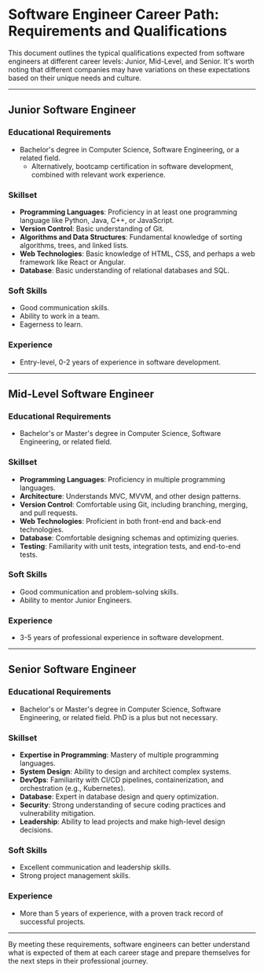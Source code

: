 # Software Engineer Career Path: Requirements and Qualifications

This document outlines the typical qualifications expected from software engineers at different career levels: Junior, Mid-Level, and Senior. It's worth noting that different companies may have variations on these expectations based on their unique needs and culture.

---

## Junior Software Engineer

### Educational Requirements

- Bachelor's degree in Computer Science, Software Engineering, or a related field.
  - Alternatively, bootcamp certification in software development, combined with relevant work experience.

### Skillset

- **Programming Languages**: Proficiency in at least one programming language like Python, Java, C++, or JavaScript.
- **Version Control**: Basic understanding of Git.
- **Algorithms and Data Structures**: Fundamental knowledge of sorting algorithms, trees, and linked lists.
- **Web Technologies**: Basic knowledge of HTML, CSS, and perhaps a web framework like React or Angular.
- **Database**: Basic understanding of relational databases and SQL.

### Soft Skills

- Good communication skills.
- Ability to work in a team.
- Eagerness to learn.

### Experience

- Entry-level, 0-2 years of experience in software development.

---

## Mid-Level Software Engineer

### Educational Requirements

- Bachelor's or Master's degree in Computer Science, Software Engineering, or related field.

### Skillset

- **Programming Languages**: Proficiency in multiple programming languages.
- **Architecture**: Understands MVC, MVVM, and other design patterns.
- **Version Control**: Comfortable using Git, including branching, merging, and pull requests.
- **Web Technologies**: Proficient in both front-end and back-end technologies.
- **Database**: Comfortable designing schemas and optimizing queries.
- **Testing**: Familiarity with unit tests, integration tests, and end-to-end tests.

### Soft Skills

- Good communication and problem-solving skills.
- Ability to mentor Junior Engineers.

### Experience

- 3-5 years of professional experience in software development.

---

## Senior Software Engineer

### Educational Requirements

- Bachelor's or Master's degree in Computer Science, Software Engineering, or related field. PhD is a plus but not necessary.

### Skillset

- **Expertise in Programming**: Mastery of multiple programming languages.
- **System Design**: Ability to design and architect complex systems.
- **DevOps**: Familiarity with CI/CD pipelines, containerization, and orchestration (e.g., Kubernetes).
- **Database**: Expert in database design and query optimization.
- **Security**: Strong understanding of secure coding practices and vulnerability mitigation.
- **Leadership**: Ability to lead projects and make high-level design decisions.

### Soft Skills

- Excellent communication and leadership skills.
- Strong project management skills.
  
### Experience

- More than 5 years of experience, with a proven track record of successful projects.

---

By meeting these requirements, software engineers can better understand what is expected of them at each career stage and prepare themselves for the next steps in their professional journey.